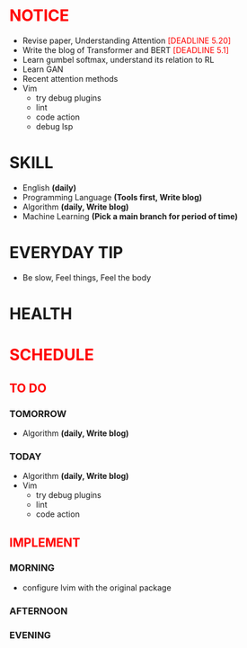 # <font color=red>NOTICE</font>

- Revise paper, Understanding Attention <font color=red>[DEADLINE 5.20]</font>
- Write the blog of Transformer and BERT <font color=red>[DEADLINE 5.1]</font>
- Learn gumbel softmax, understand its relation to RL
- Learn GAN
- Recent attention methods
- Vim
  - try debug plugins
  - lint
  - code action
  - debug lsp

# SKILL

- English **(daily)**
- Programming Language **(Tools first, Write blog)**
- Algorithm **(daily, Write blog)**
- Machine Learning **(Pick a main branch for period of time)**

# EVERYDAY TIP

- Be slow, Feel things, Feel the body

# HEALTH

# <font color=red>SCHEDULE</font>

## <font color=red>TO DO</font>

### TOMORROW

- Algorithm **(daily, Write blog)**

### TODAY

- Algorithm **(daily, Write blog)**
- Vim
  - try debug plugins
  - lint
  - code action

## <font color=red>IMPLEMENT</font>

### MORNING

- configure lvim with the original package

### AFTERNOON

### EVENING
